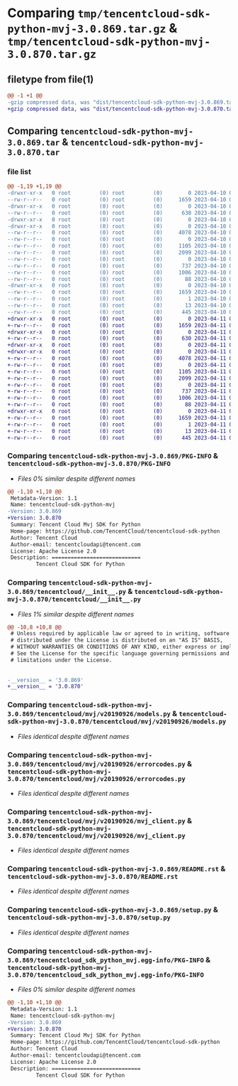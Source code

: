 # Comparing `tmp/tencentcloud-sdk-python-mvj-3.0.869.tar.gz` & `tmp/tencentcloud-sdk-python-mvj-3.0.870.tar.gz`

## filetype from file(1)

```diff
@@ -1 +1 @@
-gzip compressed data, was "dist/tencentcloud-sdk-python-mvj-3.0.869.tar", last modified: Mon Apr 10 03:10:20 2023, max compression
+gzip compressed data, was "dist/tencentcloud-sdk-python-mvj-3.0.870.tar", last modified: Tue Apr 11 03:43:55 2023, max compression
```

## Comparing `tencentcloud-sdk-python-mvj-3.0.869.tar` & `tencentcloud-sdk-python-mvj-3.0.870.tar`

### file list

```diff
@@ -1,19 +1,19 @@
-drwxr-xr-x   0 root         (0) root         (0)        0 2023-04-10 03:10:20.000000 tencentcloud-sdk-python-mvj-3.0.869/
--rw-r--r--   0 root         (0) root         (0)     1659 2023-04-10 03:10:20.000000 tencentcloud-sdk-python-mvj-3.0.869/PKG-INFO
-drwxr-xr-x   0 root         (0) root         (0)        0 2023-04-10 03:10:20.000000 tencentcloud-sdk-python-mvj-3.0.869/tencentcloud/
--rw-r--r--   0 root         (0) root         (0)      630 2023-04-10 03:10:20.000000 tencentcloud-sdk-python-mvj-3.0.869/tencentcloud/__init__.py
-drwxr-xr-x   0 root         (0) root         (0)        0 2023-04-10 03:10:20.000000 tencentcloud-sdk-python-mvj-3.0.869/tencentcloud/mvj/
-drwxr-xr-x   0 root         (0) root         (0)        0 2023-04-10 03:10:20.000000 tencentcloud-sdk-python-mvj-3.0.869/tencentcloud/mvj/v20190926/
--rw-r--r--   0 root         (0) root         (0)     4078 2023-04-10 03:10:20.000000 tencentcloud-sdk-python-mvj-3.0.869/tencentcloud/mvj/v20190926/models.py
--rw-r--r--   0 root         (0) root         (0)        0 2023-04-10 03:10:20.000000 tencentcloud-sdk-python-mvj-3.0.869/tencentcloud/mvj/v20190926/__init__.py
--rw-r--r--   0 root         (0) root         (0)     1105 2023-04-10 03:10:20.000000 tencentcloud-sdk-python-mvj-3.0.869/tencentcloud/mvj/v20190926/errorcodes.py
--rw-r--r--   0 root         (0) root         (0)     2099 2023-04-10 03:10:20.000000 tencentcloud-sdk-python-mvj-3.0.869/tencentcloud/mvj/v20190926/mvj_client.py
--rw-r--r--   0 root         (0) root         (0)        0 2023-04-10 03:10:20.000000 tencentcloud-sdk-python-mvj-3.0.869/tencentcloud/mvj/__init__.py
--rw-r--r--   0 root         (0) root         (0)      737 2023-04-10 03:10:20.000000 tencentcloud-sdk-python-mvj-3.0.869/README.rst
--rw-r--r--   0 root         (0) root         (0)     1006 2023-04-10 03:10:20.000000 tencentcloud-sdk-python-mvj-3.0.869/setup.py
--rw-r--r--   0 root         (0) root         (0)       88 2023-04-10 03:10:20.000000 tencentcloud-sdk-python-mvj-3.0.869/setup.cfg
-drwxr-xr-x   0 root         (0) root         (0)        0 2023-04-10 03:10:20.000000 tencentcloud-sdk-python-mvj-3.0.869/tencentcloud_sdk_python_mvj.egg-info/
--rw-r--r--   0 root         (0) root         (0)     1659 2023-04-10 03:10:20.000000 tencentcloud-sdk-python-mvj-3.0.869/tencentcloud_sdk_python_mvj.egg-info/PKG-INFO
--rw-r--r--   0 root         (0) root         (0)        1 2023-04-10 03:10:20.000000 tencentcloud-sdk-python-mvj-3.0.869/tencentcloud_sdk_python_mvj.egg-info/dependency_links.txt
--rw-r--r--   0 root         (0) root         (0)       13 2023-04-10 03:10:20.000000 tencentcloud-sdk-python-mvj-3.0.869/tencentcloud_sdk_python_mvj.egg-info/top_level.txt
--rw-r--r--   0 root         (0) root         (0)      445 2023-04-10 03:10:20.000000 tencentcloud-sdk-python-mvj-3.0.869/tencentcloud_sdk_python_mvj.egg-info/SOURCES.txt
+drwxr-xr-x   0 root         (0) root         (0)        0 2023-04-11 03:43:55.000000 tencentcloud-sdk-python-mvj-3.0.870/
+-rw-r--r--   0 root         (0) root         (0)     1659 2023-04-11 03:43:55.000000 tencentcloud-sdk-python-mvj-3.0.870/PKG-INFO
+drwxr-xr-x   0 root         (0) root         (0)        0 2023-04-11 03:43:55.000000 tencentcloud-sdk-python-mvj-3.0.870/tencentcloud/
+-rw-r--r--   0 root         (0) root         (0)      630 2023-04-11 03:43:55.000000 tencentcloud-sdk-python-mvj-3.0.870/tencentcloud/__init__.py
+drwxr-xr-x   0 root         (0) root         (0)        0 2023-04-11 03:43:55.000000 tencentcloud-sdk-python-mvj-3.0.870/tencentcloud/mvj/
+drwxr-xr-x   0 root         (0) root         (0)        0 2023-04-11 03:43:55.000000 tencentcloud-sdk-python-mvj-3.0.870/tencentcloud/mvj/v20190926/
+-rw-r--r--   0 root         (0) root         (0)     4078 2023-04-11 03:43:55.000000 tencentcloud-sdk-python-mvj-3.0.870/tencentcloud/mvj/v20190926/models.py
+-rw-r--r--   0 root         (0) root         (0)        0 2023-04-11 03:43:55.000000 tencentcloud-sdk-python-mvj-3.0.870/tencentcloud/mvj/v20190926/__init__.py
+-rw-r--r--   0 root         (0) root         (0)     1105 2023-04-11 03:43:55.000000 tencentcloud-sdk-python-mvj-3.0.870/tencentcloud/mvj/v20190926/errorcodes.py
+-rw-r--r--   0 root         (0) root         (0)     2099 2023-04-11 03:43:55.000000 tencentcloud-sdk-python-mvj-3.0.870/tencentcloud/mvj/v20190926/mvj_client.py
+-rw-r--r--   0 root         (0) root         (0)        0 2023-04-11 03:43:55.000000 tencentcloud-sdk-python-mvj-3.0.870/tencentcloud/mvj/__init__.py
+-rw-r--r--   0 root         (0) root         (0)      737 2023-04-11 03:43:55.000000 tencentcloud-sdk-python-mvj-3.0.870/README.rst
+-rw-r--r--   0 root         (0) root         (0)     1006 2023-04-11 03:43:55.000000 tencentcloud-sdk-python-mvj-3.0.870/setup.py
+-rw-r--r--   0 root         (0) root         (0)       88 2023-04-11 03:43:55.000000 tencentcloud-sdk-python-mvj-3.0.870/setup.cfg
+drwxr-xr-x   0 root         (0) root         (0)        0 2023-04-11 03:43:55.000000 tencentcloud-sdk-python-mvj-3.0.870/tencentcloud_sdk_python_mvj.egg-info/
+-rw-r--r--   0 root         (0) root         (0)     1659 2023-04-11 03:43:55.000000 tencentcloud-sdk-python-mvj-3.0.870/tencentcloud_sdk_python_mvj.egg-info/PKG-INFO
+-rw-r--r--   0 root         (0) root         (0)        1 2023-04-11 03:43:55.000000 tencentcloud-sdk-python-mvj-3.0.870/tencentcloud_sdk_python_mvj.egg-info/dependency_links.txt
+-rw-r--r--   0 root         (0) root         (0)       13 2023-04-11 03:43:55.000000 tencentcloud-sdk-python-mvj-3.0.870/tencentcloud_sdk_python_mvj.egg-info/top_level.txt
+-rw-r--r--   0 root         (0) root         (0)      445 2023-04-11 03:43:55.000000 tencentcloud-sdk-python-mvj-3.0.870/tencentcloud_sdk_python_mvj.egg-info/SOURCES.txt
```

### Comparing `tencentcloud-sdk-python-mvj-3.0.869/PKG-INFO` & `tencentcloud-sdk-python-mvj-3.0.870/PKG-INFO`

 * *Files 0% similar despite different names*

```diff
@@ -1,10 +1,10 @@
 Metadata-Version: 1.1
 Name: tencentcloud-sdk-python-mvj
-Version: 3.0.869
+Version: 3.0.870
 Summary: Tencent Cloud Mvj SDK for Python
 Home-page: https://github.com/TencentCloud/tencentcloud-sdk-python
 Author: Tencent Cloud
 Author-email: tencentcloudapi@tencent.com
 License: Apache License 2.0
 Description: ============================
         Tencent Cloud SDK for Python
```

### Comparing `tencentcloud-sdk-python-mvj-3.0.869/tencentcloud/__init__.py` & `tencentcloud-sdk-python-mvj-3.0.870/tencentcloud/__init__.py`

 * *Files 1% similar despite different names*

```diff
@@ -10,8 +10,8 @@
 # Unless required by applicable law or agreed to in writing, software
 # distributed under the License is distributed on an "AS IS" BASIS,
 # WITHOUT WARRANTIES OR CONDITIONS OF ANY KIND, either express or implied.
 # See the License for the specific language governing permissions and
 # limitations under the License.
 
 
-__version__ = '3.0.869'
+__version__ = '3.0.870'
```

### Comparing `tencentcloud-sdk-python-mvj-3.0.869/tencentcloud/mvj/v20190926/models.py` & `tencentcloud-sdk-python-mvj-3.0.870/tencentcloud/mvj/v20190926/models.py`

 * *Files identical despite different names*

### Comparing `tencentcloud-sdk-python-mvj-3.0.869/tencentcloud/mvj/v20190926/errorcodes.py` & `tencentcloud-sdk-python-mvj-3.0.870/tencentcloud/mvj/v20190926/errorcodes.py`

 * *Files identical despite different names*

### Comparing `tencentcloud-sdk-python-mvj-3.0.869/tencentcloud/mvj/v20190926/mvj_client.py` & `tencentcloud-sdk-python-mvj-3.0.870/tencentcloud/mvj/v20190926/mvj_client.py`

 * *Files identical despite different names*

### Comparing `tencentcloud-sdk-python-mvj-3.0.869/README.rst` & `tencentcloud-sdk-python-mvj-3.0.870/README.rst`

 * *Files identical despite different names*

### Comparing `tencentcloud-sdk-python-mvj-3.0.869/setup.py` & `tencentcloud-sdk-python-mvj-3.0.870/setup.py`

 * *Files identical despite different names*

### Comparing `tencentcloud-sdk-python-mvj-3.0.869/tencentcloud_sdk_python_mvj.egg-info/PKG-INFO` & `tencentcloud-sdk-python-mvj-3.0.870/tencentcloud_sdk_python_mvj.egg-info/PKG-INFO`

 * *Files 0% similar despite different names*

```diff
@@ -1,10 +1,10 @@
 Metadata-Version: 1.1
 Name: tencentcloud-sdk-python-mvj
-Version: 3.0.869
+Version: 3.0.870
 Summary: Tencent Cloud Mvj SDK for Python
 Home-page: https://github.com/TencentCloud/tencentcloud-sdk-python
 Author: Tencent Cloud
 Author-email: tencentcloudapi@tencent.com
 License: Apache License 2.0
 Description: ============================
         Tencent Cloud SDK for Python
```

